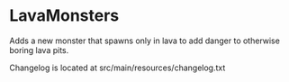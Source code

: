 # LavaMonsters
Adds a new monster that spawns only in lava to add danger to otherwise boring lava pits.

Changelog is located at src/main/resources/changelog.txt
